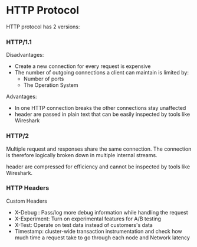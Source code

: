 # HTTP Protocol

HTTP protocol has 2 versions:

### HTTP/1.1 

Disadvantages:

* Create a new connection for  every request is expensive
* The number of outgoing connections a client can maintain is limited by: 
  * Number of ports
  * The Operation System 

Advantages:

* In one HTTP connection breaks the other connections stay unaffected 
* header are passed in plain text that can be easily inspected by tools like Wireshark

### HTTP/2

Multiple request and responses share the same connection. The connection is therefore logically broken down in multiple internal streams.

header are compressed for efficiency and cannot be inspected by tools like Wireshark.

### HTTP Headers

Custom Headers

* X-Debug : Pass/log more debug information while handling the request
* X-Experiment: Turn on experimental features for A/B testing
* X-Test: Operate on test data instead of customers's data
* Timestamp: cluster-wide transaction instrumentation and check how much time a request take to go through each node and Network latency 

